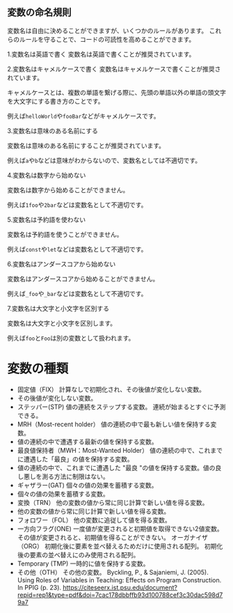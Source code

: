 ## 変数の命名規則
変数名は自由に決めることができますが、いくつかのルールがあります。
これらのルールを守ることで、コードの可読性を高めることができます。

1.変数名は英語で書く
変数名は英語で書くことが推奨されています。

2.変数名はキャメルケースで書く
変数名はキャメルケースで書くことが推奨されています。

キャメルケースとは、複数の単語を繋げる際に、先頭の単語以外の単語の頭文字を大文字にする書き方のことです。

例えば`helloWorld`や`fooBar`などがキャメルケースです。

3.変数名は意味のある名前にする

変数名は意味のある名前にすることが推奨されています。

例えば`a`や`b`などは意味がわからないので、変数名としては不適切です。

4.変数名は数字から始めない

変数名は数字から始めることができません。

例えば`1foo`や`2bar`などは変数名として不適切です。

5.変数名は予約語を使わない

変数名は予約語を使うことができません。

例えば`const`や`let`などは変数名として不適切です。

6.変数名はアンダースコアから始めない

変数名はアンダースコアから始めることができません。

例えば`_foo`や`_bar`などは変数名として不適切です。

7.変数名は大文字と小文字を区別する

変数名は大文字と小文字を区別します。

例えば`foo`と`Foo`は別の変数として扱われます。

# 変数の種類
- 固定値（FIX） 計算なしで初期化され、その後値が変化しない変数。
- その後値が変化しない変数。
- ステッパー(STP) 値の連続をステップする変数。
連続が始まるとすぐに予測できる。
- MRH（Most-recent holder） 値の連続の中で最も新しい値を保持する変数。
- 値の連続の中で遭遇する最新の値を保持する変数。
- 最良値保持者（MWH：Most-Wanted Holder） 値の連続の中で、これまでに遭遇した「最良」の値を保持する変数。
- 値の連続の中で、これまでに遭遇した "最良 "の値を保持する変数。値の良し悪しを測る方法に制限はない。
- ギャザラー(GAT) 個々の値の効果を蓄積する変数。
- 個々の値の効果を蓄積する変数。
- 変換（TRN） 他の変数の値から常に同じ計算で新しい値を得る変数。
- 他の変数の値から常に同じ計算で新しい値を得る変数。
- フォロワー（FOL） 他の変数に追従して値を得る変数。
- 一方向フラグ(ONE) 一度値が変更されると初期値を取得できない2値変数。
その値が変更されると、初期値を得ることができない。
オーガナイザ（ORG） 初期化後に要素を並べ替えるためだけに使用される配列。
初期化後の要素の並べ替えにのみ使用される配列。
- Temporary (TMP) 一時的に値を保持する変数。
- その他（OTH） その他の変数。
Byckling, P., & Sajaniemi, J. (2005). Using Roles of Variables in Teaching: Effects on Program Construction. In PPIG (p. 23).
https://citeseerx.ist.psu.edu/document?repid=rep1&type=pdf&doi=7cac178dbbffb93d100788cef3c30dac598d79a7